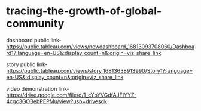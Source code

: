 # tracing-the-growth-of-global-community


dashboard public link-https://public.tableau.com/views/newdashboard_16813093708060/Dashboard1?:language=en-US&:display_count=n&:origin=viz_share_link


story public link-https://public.tableau.com/views/story_16813638913990/Story1?:language=en-US&:display_count=n&:origin=viz_share_link


video demonstration link-https://drive.google.com/file/d/1_cYbYVGdfAJFIYYZ-4cgc3GOBebPEPMu/view?usp=drivesdk
